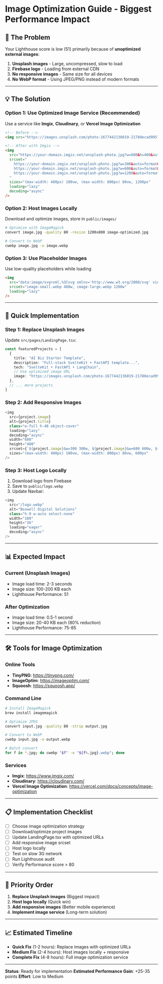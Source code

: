 # Image Optimization Guide - Biggest Performance Impact

## 🎯 The Problem

Your Lighthouse score is low (51) primarily because of **unoptimized external images**:

1. **Unsplash images** - Large, uncompressed, slow to load
2. **Firebase logo** - Loading from external CDN
3. **No responsive images** - Same size for all devices
4. **No WebP format** - Using JPEG/PNG instead of modern formats

---

## 💡 The Solution

### Option 1: Use Optimized Image Service (Recommended)
Use a service like **Imgix**, **Cloudinary**, or **Vercel Image Optimization**

```html
<!-- Before -->
<img src="https://images.unsplash.com/photo-1677442136019-21780ecad995?w=600&h=400&fit=crop" />

<!-- After with Imgix -->
<img 
  src="https://your-domain.imgix.net/unsplash-photo.jpg?w=600&h=400&auto=format&q=80"
  srcset="
    https://your-domain.imgix.net/unsplash-photo.jpg?w=300&auto=format&q=80 300w,
    https://your-domain.imgix.net/unsplash-photo.jpg?w=600&auto=format&q=80 600w,
    https://your-domain.imgix.net/unsplash-photo.jpg?w=1200&auto=format&q=80 1200w
  "
  sizes="(max-width: 480px) 100vw, (max-width: 800px) 80vw, 1200px"
  loading="lazy"
  decoding="async"
/>
```

### Option 2: Host Images Locally
Download and optimize images, store in `public/images/`

```bash
# Optimize with ImageMagick
convert image.jpg -quality 80 -resize 1200x800 image-optimized.jpg

# Convert to WebP
cwebp image.jpg -o image.webp
```

### Option 3: Use Placeholder Images
Use low-quality placeholders while loading

```html
<img 
  src="data:image/svg+xml,%3Csvg xmlns='http://www.w3.org/2000/svg' viewBox='0 0 600 400'%3E%3Crect fill='%23333' width='600' height='400'/%3E%3C/svg%3E"
  srcset="image-small.webp 480w, image-large.webp 1200w"
  loading="lazy"
/>
```

---

## 🚀 Quick Implementation

### Step 1: Replace Unsplash Images
Update `src/pages/LandingPage.tsx`:

```typescript
const featuredProjects = [
  {
    title: "AI Biz Starter Template",
    description: "Full-stack SvelteKit + FastAPI template...",
    tech: "SvelteKit • FastAPI • LangChain",
    // Use optimized image URL
    image: "https://images.unsplash.com/photo-1677442136019-21780ecad995?w=600&h=400&fit=crop&q=80&auto=format",
  },
  // ... more projects
]
```

### Step 2: Add Responsive Images
```typescript
<img 
  src={project.image}
  alt={project.title}
  class="w-full h-48 object-cover"
  loading="lazy"
  decoding="async"
  width="600"
  height="400"
  srcset={`${project.image}&w=300 300w, ${project.image}&w=600 600w, ${project.image}&w=1200 1200w`}
  sizes="(max-width: 480px) 100vw, (max-width: 800px) 80vw, 600px"
/>
```

### Step 3: Host Logo Locally
1. Download logo from Firebase
2. Save to `public/logo.webp`
3. Update Navbar:

```typescript
<img
  src="/logo.webp"
  alt="Boswell Digital Solutions"
  class="h-9 w-auto select-none"
  width="180"
  height="36"
  loading="eager"
  decoding="async"
/>
```

---

## 📊 Expected Impact

### Current (Unsplash Images)
- Image load time: 2-3 seconds
- Image size: 100-200 KB each
- Lighthouse Performance: 51

### After Optimization
- Image load time: 0.5-1 second
- Image size: 20-40 KB each (80% reduction)
- Lighthouse Performance: 75-85

---

## 🛠️ Tools for Image Optimization

### Online Tools
- **TinyPNG**: https://tinypng.com/
- **ImageOptim**: https://imageoptim.com/
- **Squoosh**: https://squoosh.app/

### Command Line
```bash
# Install ImageMagick
brew install imagemagick

# Optimize JPEG
convert input.jpg -quality 80 -strip output.jpg

# Convert to WebP
cwebp input.jpg -o output.webp

# Batch convert
for f in *.jpg; do cwebp "$f" -o "${f%.jpg}.webp"; done
```

### Services
- **Imgix**: https://www.imgix.com/
- **Cloudinary**: https://cloudinary.com/
- **Vercel Image Optimization**: https://vercel.com/docs/concepts/image-optimization

---

## 📋 Implementation Checklist

- [ ] Choose image optimization strategy
- [ ] Download/optimize project images
- [ ] Update LandingPage.tsx with optimized URLs
- [ ] Add responsive image srcset
- [ ] Host logo locally
- [ ] Test on slow 3G network
- [ ] Run Lighthouse audit
- [ ] Verify Performance score > 80

---

## 🎯 Priority Order

1. **Replace Unsplash images** (Biggest impact)
2. **Host logo locally** (Quick win)
3. **Add responsive images** (Better mobile experience)
4. **Implement image service** (Long-term solution)

---

## 📈 Estimated Timeline

- **Quick Fix** (1-2 hours): Replace images with optimized URLs
- **Medium Fix** (2-4 hours): Host images locally + responsive
- **Complete Fix** (4-8 hours): Full image optimization service

---

**Status**: Ready for implementation
**Estimated Performance Gain**: +25-35 points
**Effort**: Low to Medium


